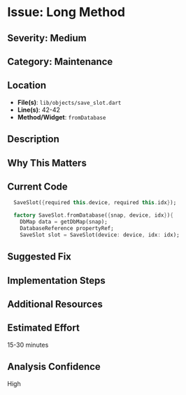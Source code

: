 # Issue: Long Method

## Severity: Medium

## Category: Maintenance

## Location
- **File(s)**: `lib/objects/save_slot.dart`
- **Line(s)**: 42-42
- **Method/Widget**: `fromDatabase`

## Description


## Why This Matters


## Current Code
```dart
  SaveSlot({required this.device, required this.idx});

  factory SaveSlot.fromDatabase({snap, device, idx}){
    DbMap data = getDbMap(snap);
    DatabaseReference propertyRef;
    SaveSlot slot = SaveSlot(device: device, idx: idx);
```

## Suggested Fix


## Implementation Steps


## Additional Resources


## Estimated Effort
15-30 minutes

## Analysis Confidence
High
